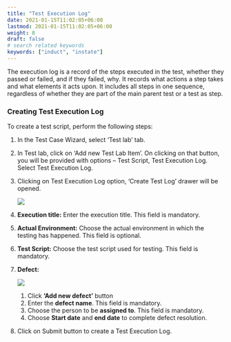 ```yaml
---
title: "Test Execution Log"
date: 2021-01-15T11:02:05+06:00
lastmod: 2021-01-15T11:02:05+06:00
weight: 8
draft: false
# search related keywords
keywords: ["induct", "instate"]
---
```



The execution log is a record of the steps executed in the test, whether they passed or failed, and if they failed, why. It records what actions a step takes and what elements it acts upon. It includes all steps in one sequence, regardless of whether they are part of the main parent test or a test as step.

### Creating Test Execution Log

To create a test script, perform the following steps:

1. In the Test Case Wizard, select ‘Test lab’ tab.
2. In Test lab, click on ‘Add new Test Lab Item’. On clicking on that button, you will be provided with options – Test Script, Test Execution Log. Select Test Execution Log.
3. Clicking on Test Execution Log option, ‘Create Test Log’ drawer will be opened.

   ![](https://storage.googleapis.com/ktern-docs-files/test-log.png)

4. **Execution title:** Enter the execution title. This field is mandatory.
5. **Actual Environment:** Choose the actual environment in which the testing has happened. This field is optional.
6. **Test Script:** Choose the test script used for testing. This field is mandatory.
7. **Defect:**

   ![](https://storage.googleapis.com/ktern-docs-files/test-log-1.png)

   1. Click **‘Add new defect’** button
   2. Enter the **defect name**. This field is mandatory.
   3. Choose the person to be **assigned to**. This field is mandatory.
   4. Choose **Start date** and **end date** to complete defect resolution.

8. Click on Submit button to create a Test Execution Log.
